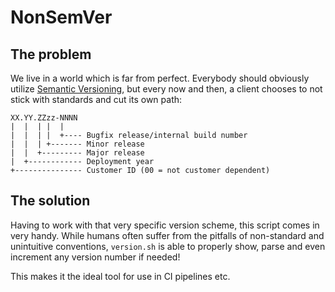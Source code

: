 # NonSemVer

## The problem

We live in a world which is far from perfect. Everybody should obviously utilize
[Semantic Versioning](http://semver.org/), but every now and then, a client
chooses to not stick with standards and cut its own path:

    XX.YY.ZZzz-NNNN
    |  |  | |  |
    |  |  | |  +---- Bugfix release/internal build number
    |  |  | +------- Minor release
    |  |  +--------- Major release
    |  +------------ Deployment year
    +--------------- Customer ID (00 = not customer dependent)

## The solution

Having to work with that very specific version scheme, this script comes in very
handy. While humans often suffer from the pitfalls of non-standard and
unintuitive conventions, `version.sh` is able to properly show, parse and
even increment any version number if needed!

This makes it the ideal tool for use in CI pipelines etc.

